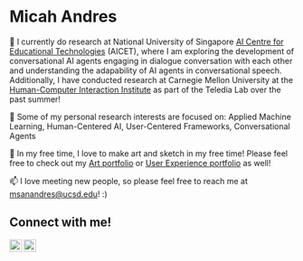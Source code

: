 <h1>Micah Andres </h1>
 
🔭 I currently do research at National University of Singapore <a href="https://aicet.comp.nus.edu.sg/">AI Centre for Educational Technologies</a> (AICET), where I am exploring the development of conversational AI agents engaging in dialogue conversation with each other and understanding the adapability of AI agents in conversational speech. Additionally, I have conducted research at Carnegie Mellon University at the <a href="https://hcii.cmu.edu/">Human-Computer Interaction Institute</a> as part of the Teledia Lab over the past summer! 

📗 Some of my personal research interests are focused on: Applied Machine Learning, Human-Centered AI, User-Centered Frameworks, Conversational Agents

🎨 In my free time, I love to make art and sketch in my free time! Please feel free to check out my <a href="https://sites.google.com/view/micahsa/home">Art portfolio</a> or <a href="https://sites.google.com/view/micahsanandres/home">User Experience portfolio</a> as well! 

📫 I love meeting new people, so please feel free to reach me at msanandres@ucsd.edu! :)

<h2> Connect with me!</h2>

[<img align="left" alt="MicahAndres | LinkedIn" width="22px" src="https://cdn.jsdelivr.net/npm/simple-icons@v3/icons/linkedin.svg" />][linkedin]
[<img align="left" alt="MicahAndres | Instagram" width="22px" src="https://cdn.jsdelivr.net/npm/simple-icons@v3/icons/instagram.svg" />][instagram]

[instagram]: https://www.instagram.com/micah._.andres/
[linkedin]: [https://linkedin.com/in/joshmadakor](https://www.linkedin.com/in/micah-andres213/)

<!--

